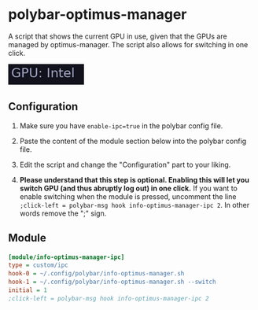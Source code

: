 # polybar-optimus-manager

A script that shows the current GPU in use, given that the GPUs are managed by optimus-manager. The script also allows for switching in one click.

![polybar-optimus-manager](screenshots/1.png)

## Configuration

1. Make sure you have `enable-ipc=true` in the polybar config file.
2. Paste the content of the module section below into the polybar config file.
3. Edit the script and change the "Configuration" part to your liking.

4. **Please understand that this step is optional. Enabling this will let you switch GPU (and thus abruptly log out) in one click.** If you want to enable switching when the module is pressed, uncomment the line `;click-left = polybar-msg hook info-optimus-manager-ipc 2`. In other words remove the ";" sign.


## Module

```ini
[module/info-optimus-manager-ipc]
type = custom/ipc
hook-0 = ~/.config/polybar/info-optimus-manager.sh
hook-1 = ~/.config/polybar/info-optimus-manager.sh --switch
initial = 1
;click-left = polybar-msg hook info-optimus-manager-ipc 2
```

